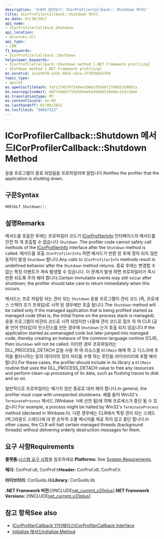 ```yaml
---
description: '자세히 알아보기: ICorProfilerCallback:: Shutdown 메서드'
title: ICorProfilerCallback::Shutdown 메서드
ms.date: 03/30/2017
api_name:
- ICorProfilerCallback.Shutdown
api_location:
- mscorwks.dll
api_type:
- COM
f1_keywords:
- ICorProfilerCallback::Shutdown
helpviewer_keywords:
- ICorProfilerCallback::Shutdown method [.NET Framework profiling]
- Shutdown method [.NET Framework profiling]
ms.assetid: 1ea194f0-a331-4855-a2ce-37393b8e5f84
topic_type:
- apiref
ms.openlocfilehash: 7afc274579f248ee190e379160f2709b5cb9881a
ms.sourcegitcommit: ddf7edb67715a5b9a45e3dd44536dabc153c1de0
ms.translationtype: MT
ms.contentlocale: ko-KR
ms.lasthandoff: 02/06/2021
ms.locfileid: "99657322"
---
```

# <a name="icorprofilercallbackshutdown-method"></a><span data-ttu-id="d21a1-103">ICorProfilerCallback::Shutdown 메서드</span><span class="sxs-lookup"><span data-stu-id="d21a1-103">ICorProfilerCallback::Shutdown Method</span></span>

<span data-ttu-id="d21a1-104">응용 프로그램이 종료 되었음을 프로파일러에 알립니다.</span><span class="sxs-lookup"><span data-stu-id="d21a1-104">Notifies the profiler that the application is shutting down.</span></span>  
  
## <a name="syntax"></a><span data-ttu-id="d21a1-105">구문</span><span class="sxs-lookup"><span data-stu-id="d21a1-105">Syntax</span></span>  
  
```cpp  
HRESULT Shutdown();  
```  
  
## <a name="remarks"></a><span data-ttu-id="d21a1-106">설명</span><span class="sxs-lookup"><span data-stu-id="d21a1-106">Remarks</span></span>  

 <span data-ttu-id="d21a1-107">메서드를 호출한 후에는 프로파일러 코드가 [ICorProfilerInfo](icorprofilerinfo-interface.md) 인터페이스의 메서드를 안전 하 게 호출할 수 없습니다 `Shutdown` .</span><span class="sxs-lookup"><span data-stu-id="d21a1-107">The profiler code cannot safely call methods of the [ICorProfilerInfo](icorprofilerinfo-interface.md) interface after the `Shutdown` method is called.</span></span> <span data-ttu-id="d21a1-108">메서드를 호출 `ICorProfilerInfo` 하면 메서드가 반환 된 후에 정의 되지 않은 동작이 발생 `Shutdown` 합니다.</span><span class="sxs-lookup"><span data-stu-id="d21a1-108">Any calls to `ICorProfilerInfo` methods result in undefined behavior after the `Shutdown` method returns.</span></span> <span data-ttu-id="d21a1-109">종료 후에는 변경할 수 없는 특정 이벤트가 계속 발생할 수 있습니다. 이 문제가 발생 하면 프로파일러가 즉시 반환 되도록 주의 해야 합니다.</span><span class="sxs-lookup"><span data-stu-id="d21a1-109">Certain immutable events may still occur after shutdown; the profiler should take care to return immediately when this occurs.</span></span>  
  
 <span data-ttu-id="d21a1-110">메서드는 프로 파일링 되는 관리 되는 `Shutdown` 응용 프로그램이 관리 코드 (즉, 프로세스 스택의 초기 프레임)로 시작 된 경우에만 호출 됩니다.</span><span class="sxs-lookup"><span data-stu-id="d21a1-110">The `Shutdown` method will be called only if the managed application that is being profiled started as managed code (that is, the initial frame on the process stack is managed).</span></span> <span data-ttu-id="d21a1-111">응용 프로그램이 비관리 코드로 시작 되었지만 나중에 관리 코드로 점프 하 여 CLR (공용 언어 런타임)의 인스턴스를 만든 경우에 `Shutdown` 는가 호출 되지 않습니다.</span><span class="sxs-lookup"><span data-stu-id="d21a1-111">If the application started as unmanaged code but later jumped into managed code, thereby creating an instance of the common language runtime (CLR), then `Shutdown` will not be called.</span></span> <span data-ttu-id="d21a1-112">이러한 경우 프로파일러는 DLL_PROCESS_DETACH 값을 사용 하 여 리소스를 `DllMain` 해제 하 고 디스크에 추적을 플러시하는 등의 데이터의 정리 처리를 수행 하는 루틴을 라이브러리에 포함 해야 합니다.</span><span class="sxs-lookup"><span data-stu-id="d21a1-112">For these cases, the profiler should include in its library a `DllMain` routine that uses the DLL_PROCESS_DETACH value to free any resources and perform clean-up processing of its data, such as flushing traces to disk and so on.</span></span>  
  
 <span data-ttu-id="d21a1-113">일반적으로 프로파일러는 예기치 않은 종료로 대처 해야 합니다.</span><span class="sxs-lookup"><span data-stu-id="d21a1-113">In general, the profiler must cope with unexpected shutdowns.</span></span> <span data-ttu-id="d21a1-114">예를 들어 Win32's `TerminateProcess` 메서드 (Winbase. h에 선언 됨)에 의해 프로세스가 중단 될 수 있습니다.</span><span class="sxs-lookup"><span data-stu-id="d21a1-114">For example, a process might be halted by Win32's `TerminateProcess` method (declared in Winbase.h).</span></span> <span data-ttu-id="d21a1-115">다른 경우에는 CLR에서 특정 관리 되는 스레드 (백그라운드 스레드)에 대 한 순차적 소멸 메시지를 제공 하지 않고 중단 합니다.</span><span class="sxs-lookup"><span data-stu-id="d21a1-115">In other cases, the CLR will halt certain managed threads (background threads) without delivering orderly destruction messages for them.</span></span>  
  
## <a name="requirements"></a><span data-ttu-id="d21a1-116">요구 사항</span><span class="sxs-lookup"><span data-stu-id="d21a1-116">Requirements</span></span>  

 <span data-ttu-id="d21a1-117">**플랫폼:**[시스템 요구 사항](../../get-started/system-requirements.md)을 참조하세요.</span><span class="sxs-lookup"><span data-stu-id="d21a1-117">**Platforms:** See [System Requirements](../../get-started/system-requirements.md).</span></span>  
  
 <span data-ttu-id="d21a1-118">**헤더:** CorProf.idl, CorProf.h</span><span class="sxs-lookup"><span data-stu-id="d21a1-118">**Header:** CorProf.idl, CorProf.h</span></span>  
  
 <span data-ttu-id="d21a1-119">**라이브러리:** CorGuids.lib</span><span class="sxs-lookup"><span data-stu-id="d21a1-119">**Library:** CorGuids.lib</span></span>  
  
 <span data-ttu-id="d21a1-120">**.NET Framework 버전:**[!INCLUDE[net_current_v20plus](../../../../includes/net-current-v20plus-md.md)]</span><span class="sxs-lookup"><span data-stu-id="d21a1-120">**.NET Framework Versions:** [!INCLUDE[net_current_v20plus](../../../../includes/net-current-v20plus-md.md)]</span></span>  
  
## <a name="see-also"></a><span data-ttu-id="d21a1-121">참고 항목</span><span class="sxs-lookup"><span data-stu-id="d21a1-121">See also</span></span>

- [<span data-ttu-id="d21a1-122">ICorProfilerCallback 인터페이스</span><span class="sxs-lookup"><span data-stu-id="d21a1-122">ICorProfilerCallback Interface</span></span>](icorprofilercallback-interface.md)
- [<span data-ttu-id="d21a1-123">Initialize 메서드</span><span class="sxs-lookup"><span data-stu-id="d21a1-123">Initialize Method</span></span>](icorprofilercallback-initialize-method.md)
